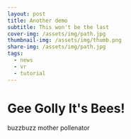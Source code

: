 ```yaml
---
layout: post
title: Another demo
subtitle: This won't be the last
cover-img: /assets/img/path.jpg
thumbnail-img: /assets/img/thumb.png
share-img: /assets/img/path.jpg
tags:
  - news
  - vr
  - tutorial
---
```


# Gee Golly It's Bees\!

buzzbuzz mother pollenator